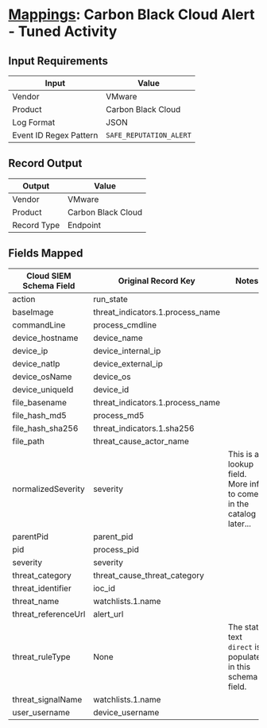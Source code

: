 # [Mappings](README.md): Carbon Black Cloud Alert - Tuned Activity

## Input Requirements

|Input|Value|
|-----|-----|
|Vendor|VMware|
|Product|Carbon Black Cloud|
|Log Format|JSON|
|Event ID Regex Pattern|`SAFE_REPUTATION_ALERT`|

## Record Output

|Output|Value|
|------|-----|
|Vendor|VMware|
|Product|Carbon Black Cloud|
|Record Type|Endpoint|

## Fields Mapped

|Cloud SIEM Schema Field|Original Record Key|Notes|
|-----------------------|-------------------|-----|
|action|run_state||
|baseImage|threat_indicators.1.process_name||
|commandLine|process_cmdline||
|device_hostname|device_name||
|device_ip|device_internal_ip||
|device_natIp|device_external_ip||
|device_osName|device_os||
|device_uniqueId|device_id||
|file_basename|threat_indicators.1.process_name||
|file_hash_md5|process_md5||
|file_hash_sha256|threat_indicators.1.sha256||
|file_path|threat_cause_actor_name||
|normalizedSeverity|severity|This is a lookup field. More info to come in the catalog later...|
|parentPid|parent_pid||
|pid|process_pid||
|severity|severity||
|threat_category|threat_cause_threat_category||
|threat_identifier|ioc_id||
|threat_name|watchlists.1.name||
|threat_referenceUrl|alert_url||
|threat_ruleType|None|The static text `direct` is populated in this schema field.|
|threat_signalName|watchlists.1.name||
|user_username|device_username||

